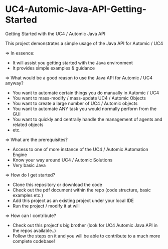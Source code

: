 UC4-Automic-Java-API-Getting-Started
====================================

Getting Started with the UC4 / Automic Java API

This project demonstrates a simple usage of the Java API for Automic / UC4

=> In essence:

 - It will assist you getting started with the Java environment
 - It provides simple examples & guidance

=> What would be a good reason to use the Java API for Automic / UC4 anyway?

 - You want to automate certain things you do manually in Automic / UC4
 - You want to mass-modify / mass-update UC4 / Automic Objects
 - You want to create a large number of UC4 / Automic objects
 - You want to automate ANY task you would normally perform from the GUI
 - You want to quickly and centrally handle the management of agents and related objects
 - etc.

=> What are the prerequisites?

 - Access to one of more instance of the UC4 / Automic Automation Engine
 - Know your way around UC4 / Automic Solutions
 - Very basic Java

=> How do I get started?

 - Clone this repository or download the code
 - Check out the pdf document within the repo (code structure, basic examples etc.)
 - Add this project as an existing project under your local IDE
 - Run the project / modify it at will

=> How can I contribute?

 - Check out this project's big brother (look for UC4 Automic Java API in the repos available..)
 - Follow the steps on it and you will be able to contribute to a much more complete codebase!

